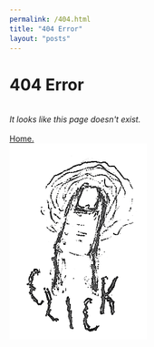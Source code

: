 ```yaml
---
permalink: /404.html
title: "404 Error"
layout: "posts"
---
```


<div class="flexx-c">
    <h1>404 Error</h1>
    <br>
    <i>It looks like this page doesn't exist.</i>
    <br><br>
    <a href="/"> Home. </a>
</div>

<div class="flexx-c">
    <a href="/"><img src="assets/images/aboutpg/4.png" alt="click" style="max-width:80%"></a>
</div>
